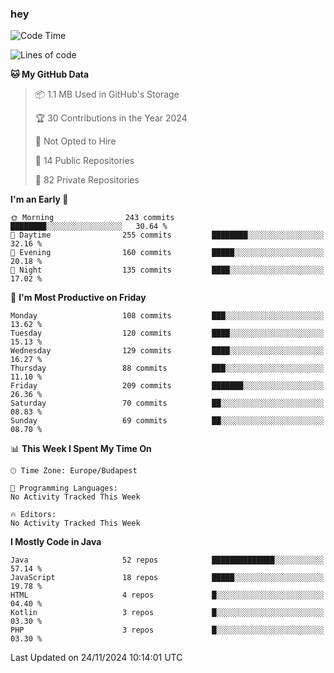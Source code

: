 ### hey

<!--START_SECTION:waka-->
![Code Time](http://img.shields.io/badge/Code%20Time-1%2C037%20hrs%202%20mins-blue)

![Lines of code](https://img.shields.io/badge/From%20Hello%20World%20I%27ve%20Written-1.1%20million%20lines%20of%20code-blue)

**🐱 My GitHub Data** 

> 📦 1.1 MB Used in GitHub's Storage 
 > 
> 🏆 30 Contributions in the Year 2024
 > 
> 🚫 Not Opted to Hire
 > 
> 📜 14 Public Repositories 
 > 
> 🔑 82 Private Repositories 
 > 
**I'm an Early 🐤** 

```text
🌞 Morning                243 commits         ████████░░░░░░░░░░░░░░░░░   30.64 % 
🌆 Daytime                255 commits         ████████░░░░░░░░░░░░░░░░░   32.16 % 
🌃 Evening                160 commits         █████░░░░░░░░░░░░░░░░░░░░   20.18 % 
🌙 Night                  135 commits         ████░░░░░░░░░░░░░░░░░░░░░   17.02 % 
```
📅 **I'm Most Productive on Friday** 

```text
Monday                   108 commits         ███░░░░░░░░░░░░░░░░░░░░░░   13.62 % 
Tuesday                  120 commits         ████░░░░░░░░░░░░░░░░░░░░░   15.13 % 
Wednesday                129 commits         ████░░░░░░░░░░░░░░░░░░░░░   16.27 % 
Thursday                 88 commits          ███░░░░░░░░░░░░░░░░░░░░░░   11.10 % 
Friday                   209 commits         ███████░░░░░░░░░░░░░░░░░░   26.36 % 
Saturday                 70 commits          ██░░░░░░░░░░░░░░░░░░░░░░░   08.83 % 
Sunday                   69 commits          ██░░░░░░░░░░░░░░░░░░░░░░░   08.70 % 
```


📊 **This Week I Spent My Time On** 

```text
🕑︎ Time Zone: Europe/Budapest

💬 Programming Languages: 
No Activity Tracked This Week

🔥 Editors: 
No Activity Tracked This Week
```

**I Mostly Code in Java** 

```text
Java                     52 repos            ██████████████░░░░░░░░░░░   57.14 % 
JavaScript               18 repos            █████░░░░░░░░░░░░░░░░░░░░   19.78 % 
HTML                     4 repos             █░░░░░░░░░░░░░░░░░░░░░░░░   04.40 % 
Kotlin                   3 repos             █░░░░░░░░░░░░░░░░░░░░░░░░   03.30 % 
PHP                      3 repos             █░░░░░░░░░░░░░░░░░░░░░░░░   03.30 % 
```




 Last Updated on 24/11/2024 10:14:01 UTC
<!--END_SECTION:waka-->
